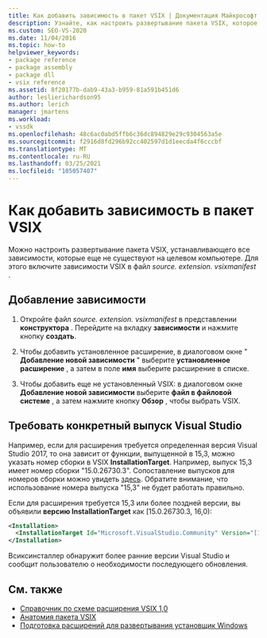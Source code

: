 ```yaml
---
title: Как добавить зависимость в пакет VSIX | Документация Майкрософт
description: Узнайте, как настроить развертывание пакета VSIX, которое устанавливает все зависимости, отсутствующие на целевом компьютере.
ms.custom: SEO-VS-2020
ms.date: 11/04/2016
ms.topic: how-to
helpviewer_keywords:
- package reference
- package assembly
- package dll
- vsix reference
ms.assetid: 8f20177b-dab9-43a3-b959-81a591b451d6
author: leslierichardson95
ms.author: lerich
manager: jmartens
ms.workload:
- vssdk
ms.openlocfilehash: 48c6ac0abd5ffb6c36dc894829e29c9304563a5e
ms.sourcegitcommit: f2916d8fd296b92cc402597d1d1eecda4f6cccbf
ms.translationtype: MT
ms.contentlocale: ru-RU
ms.lasthandoff: 03/25/2021
ms.locfileid: "105057407"
---
```

# <a name="how-to-add-a-dependency-to-a-vsix-package"></a>Как добавить зависимость в пакет VSIX

Можно настроить развертывание пакета VSIX, устанавливающего все зависимости, которые еще не существуют на целевом компьютере. Для этого включите зависимости VSIX в файл *source. extension. vsixmanifest* .

## <a name="to-add-a-dependency"></a>Добавление зависимости

1. Откройте файл *source. extension. vsixmanifest* в представлении **конструктора** . Перейдите на вкладку **зависимости** и нажмите кнопку **создать**.

2. Чтобы добавить установленное расширение, в диалоговом окне " **Добавление новой зависимости** " выберите **установленное расширение** , а затем в поле **имя** выберите расширение в списке.

3. Чтобы добавить еще не установленный VSIX: в диалоговом окне **Добавление новой зависимости** выберите **файл в файловой системе** , а затем нажмите кнопку **Обзор** , чтобы выбрать VSIX.

## <a name="require-a-specific-visual-studio-release"></a>Требовать конкретный выпуск Visual Studio

Например, если для расширения требуется определенная версия Visual Studio 2017, то она зависит от функции, выпущенной в 15,3, можно указать номер сборки в VSIX **InstallationTarget**. Например, выпуск 15,3 имеет номер сборки "15.0.26730.3". Сопоставление выпусков для номеров сборки можно увидеть [здесь](../install/visual-studio-build-numbers-and-release-dates.md). Обратите внимание, что использование номера выпуска "15,3" не будет работать правильно.

Если для расширения требуется 15,3 или более поздней версии, вы объявили **версию InstallationTarget** как [15.0.26730.3, 16,0):

```xml
<Installation>
  <InstallationTarget Id="Microsoft.VisualStudio.Community" Version="[15.0.26730.3, 16.0)" />
</Installation>
```

Всиксинсталлер обнаружит более ранние версии Visual Studio и сообщит пользователю о необходимости последующего обновления.

## <a name="see-also"></a>См. также

- [Справочник по схеме расширения VSIX 1,0](/previous-versions/dd393700(v=vs.110))
- [Анатомия пакета VSIX](../extensibility/anatomy-of-a-vsix-package.md)
- [Подготовка расширений для развертывания установщик Windows](../extensibility/preparing-extensions-for-windows-installer-deployment.md)